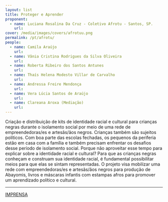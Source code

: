 ```yaml
---
layout: list
title: Proteger e Aprender
proponent:
  - name: Luciana Rosalina Da Cruz - Coletivo Afrotu - Santos, SP.
    url: 
cover: /media/images/covers/afrotuu.png
permalink: /pt/afrotu/
people:
  - name: Camila Araújo
    url: 
  - name: Vânia Cristina Rodrigues da Silva Oliveira
    url: 
  - name: Roberta Ribeiro dos Santos Antunes
    url: 
  - name: Thaís Helena Modesto Villar de Carvalho
    url: 
  - name: Andressa Freire Mendonça
    url: 
  - name: Vera Lúcia Santos de Araújo
    url: 
  - name: Clareana Aroxa (Mediação)
    url: 
---
```


Criação e distribuição de kits de identidade racial e cultural para crianças negras durante o isolamento social por meio de uma rede de empreendedoras/es e artesãs/ãos negros. 
Crianças também são sujeitos políticos. Com boa parte das escolas fechadas, os pequenos da periferia estão em casa com a família e também precisam enfrentar os desafios desse período de isolamento social. Porque não aproveitar esse tempo para explicar sobre a identidade racial e cultural? Para que as crianças negras conheçam e construam sua identidade racial, é fundamental  possibilitar meios para que elas se sintam representadas. O projeto visa mobilizar uma rede com empreendedoras/es e artesãs/ãos negros para produção de Abayomis, livros e máscaras infantis com estampas afros para promover um aprendizado político e cultural.



--- 

[IMPRENSA](/2ed/pt/imprensa/proteger)